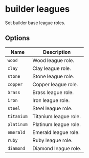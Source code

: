 # builder leagues

Set builder base league roles.

## Options

| Name       | Description           |
| ---------- | --------------------- |
| `wood`     | Wood league role.     |
| `clay`     | Clay league role.     |
| `stone`    | Stone league role.    |
| `copper`   | Copper league role.   |
| `brass`    | Brass league role.    |
| `iron`     | Iron league role.     |
| `steel`    | Steel league role.    |
| `titanium` | Titanium league role. |
| `platinum` | Platinum league role. |
| `emerald`  | Emerald league role.  |
| `ruby`     | Ruby league role.     |
| `diamond`  | Diamond league role.  |
